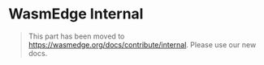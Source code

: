 # WasmEdge Internal

> This part has been moved to <https://wasmedge.org/docs/contribute/internal>. Please use our new docs.
